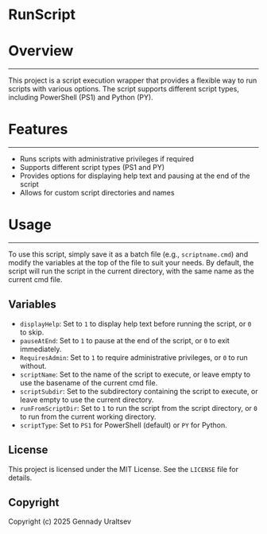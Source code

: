 
**RunScript**
================

# Overview
------------

This project is a script execution wrapper that provides a flexible way to run scripts with various options. The script supports different script types, including PowerShell (PS1) and Python (PY).

# Features
------------

- Runs scripts with administrative privileges if required
- Supports different script types (PS1 and PY)
- Provides options for displaying help text and pausing at the end of the script
- Allows for custom script directories and names


# Usage
---------

To use this script, simply save it as a batch file (e.g., `scriptname.cmd`) and modify the variables at the top of the file to suit your needs.
By default, the script will run the script in the current directory, with the same name as the current cmd file.

**Variables**
------------

* `displayHelp`: Set to `1` to display help text before running the script, or `0` to skip.
* `pauseAtEnd`: Set to `1` to pause at the end of the script, or `0` to exit immediately.
* `RequiresAdmin`: Set to `1` to require administrative privileges, or `0` to run without.
* `scriptName`: Set to the name of the script to execute, or leave empty to use the basename of the current cmd file.
* `scriptSubdir`: Set to the subdirectory containing the script to execute, or leave empty to use the current directory.
* `runFromScriptDir`: Set to `1` to run the script from the script directory, or `0` to run from the current working directory.
* `scriptType`: Set to `PS1` for PowerShell (default) or `PY` for Python.

**License**
----------

This project is licensed under the MIT License. See the `LICENSE` file for details.

**Copyright**
------------

Copyright (c) 2025 Gennady Uraltsev

